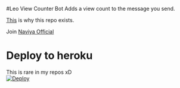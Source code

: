 #Leo View Counter Bot
Adds a view count to the message you send.   
   
[This](https://t.me/new_ehu) is why this repo exists.   
   
   
Join [Naviya Official](https://t.me/new_ehi)

# Deploy to heroku
This is rare in my repos xD   
[![Deploy](https://www.herokucdn.com/deploy/button.svg)](https://heroku.com/Naviya2/ViewCountBot)
